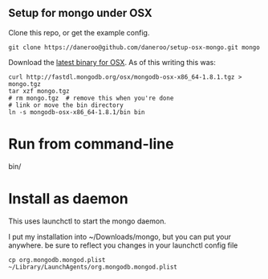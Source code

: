 ## Setup for mongo under OSX

Clone this repo, or get the example config.

    git clone https://daneroo@github.com/daneroo/setup-osx-mongo.git mongo

Download the [latest binary for OSX](http://www.mongodb.org/downloads). 
As of this writing this was:

    curl http://fastdl.mongodb.org/osx/mongodb-osx-x86_64-1.8.1.tgz > mongo.tgz
    tar xzf mongo.tgz
    # rm mongo.tgz  # remove this when you're done
    # link or move the bin directory
    ln -s mongodb-osx-x86_64-1.8.1/bin bin

# Run from command-line
  bin/
# Install as daemon
This uses launchctl to start the mongo daemon.

I put my installation into ~/Downloads/mongo, but you can put your anywhere.
be sure to reflect you changes in your launchctl config file

    cp org.mongodb.mongod.plist ~/Library/LaunchAgents/org.mongodb.mongod.plist
